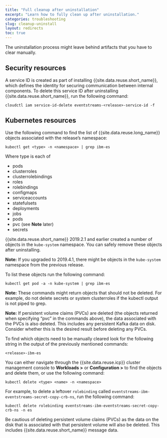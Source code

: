 ```yaml
---
title: "Full cleanup after uninstallation"
excerpt: "Learn how to fully clean up after uninstallation."
categories: troubleshooting
slug: cleanup-uninstall
layout: redirects
toc: true
---
```


The uninstallation process might leave behind artifacts that you have to clear manually.

## Security resources

A service ID is created as part of installing {{site.data.reuse.short_name}}, which defines the identity for securing communication between internal components. To delete this service ID after uninstalling {{site.data.reuse.short_name}}, run the following command:

`cloudctl iam service-id-delete eventstreams-<release>-service-id -f`


## Kubernetes resources

Use the following command to find the list of {{site.data.reuse.long_name}} objects associated with the release’s namespace:

`kubectl get <type> -n <namespace> | grep ibm-es`

Where type is each of

- pods
- clusterroles
- clusterrolebindings
- roles
- rolebindings
- configmaps
- serviceaccounts
- statefulsets
- deployments
- jobs
- pods
- pvc (see **Note** later)
- secrets

{{site.data.reuse.short_name}} 2019.2.1 and earlier created a number of objects in the `kube-system` namespace. You can safely remove these objects after uninstalling.

**Note:** If you upgraded to 2019.4.1, there might be objects in the `kube-system` namespace from the previous release.

To list these objects run the following command:

`kubectl get pod -a -n kube-system | grep ibm-es`

**Note:** These commands might return objects that should not be deleted. For example, do not delete secrets or system clusterroles if the kubectl output is not piped to grep.

**Note:** If persistent volume claims (PVCs) are deleted (the objects returned when specifying “pvc” in the commands above), the data associated with the PVCs is also deleted. This includes any persistent Kafka data on disk. Consider whether this is the desired result before deleting any PVCs.

To find which objects need to be manually cleared look for the following string in the output of the previously mentioned commands:

`<release>-ibm-es`

 You can either navigate through the {{site.data.reuse.icp}} cluster management console to **Workloads >** or **Configuration >** to find the objects and delete them, or use the following command:

 `kubectl delete <type> <name> -n <namespace>`

For example, to delete a leftover `rolebinding` called `eventstreams-ibm-eventstreams-secret-copy-crb-ns`, run the following command:

`kubectl delete rolebinding eventstreams-ibm-eventstreams-secret-copy-crb-ns -n es`

Be cautious of deleting persistent volume claims (PVCs) as the data on the disk that is associated with that persistent volume will also be deleted. This includes {{site.data.reuse.short_name}} message data.
